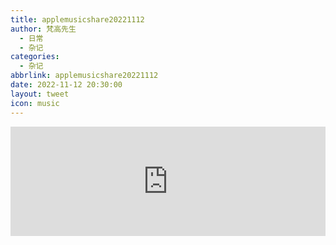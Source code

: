 ```yaml
---
title: applemusicshare20221112
author: 梵高先生
  - 日常
  - 杂记
categories:
  - 杂记
abbrlink: applemusicshare20221112
date: 2022-11-12 20:30:00
layout: tweet
icon: music
---
```


<iframe allow="autoplay *; encrypted-media *; fullscreen *; clipboard-write" frameborder="0" height="175" style="width:100%;max-width:660px;overflow:hidden;background:transparent;" sandbox="allow-forms allow-popups allow-same-origin allow-scripts allow-storage-access-by-user-activation allow-top-navigation-by-user-activation" src="https://embed.music.apple.com/cn/album/%E3%83%91%E3%83%97%E3%83%AA%E3%82%AB/1538265733?i=1538265738"></iframe>
